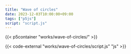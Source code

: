 ```yaml
---
title: "Wave of circles"
date: 2023-12-03T10:00:00+09:00
tags: ["p5js"]
script: "script.js"
---
```


{{< p5container "works/wave-of-circles/" >}}

{{< code-external "works/wave-of-circles/script.js" "js" >}}
